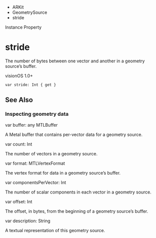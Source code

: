 

- ARKit
- GeometrySource
-  stride 

Instance Property

# stride

The number of bytes between one vector and another in a geometry source’s buffer.

visionOS 1.0+

``` source
var stride: Int { get }
```

## See Also

### Inspecting geometry data

var buffer: any MTLBuffer

A Metal buffer that contains per-vector data for a geometry source.

var count: Int

The number of vectors in a geometry source.

var format: MTLVertexFormat

The vertex format for data in a geometry source’s buffer.

var componentsPerVector: Int

The number of scalar components in each vector in a geometry source.

var offset: Int

The offset, in bytes, from the beginning of a geometry source’s buffer.

var description: String

A textual representation of this geometry source.

